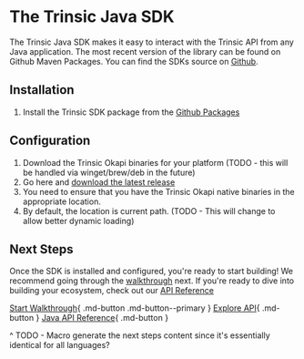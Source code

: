 # The Trinsic Java SDK

The Trinsic Java SDK makes it easy to interact with the Trinsic API from any Java application. The most recent version of the library can be found on Github Maven Packages. You can find the SDKs source on [Github](https://github.com/trinsic-id/sdk/java).

## Installation
1. Install the Trinsic SDK package from the [Github Packages](https://github.com/trinsic-id/sdk/packages/940563)

## Configuration
1. Download the Trinsic Okapi binaries for your platform (TODO - this will be handled via winget/brew/deb in the future)
2. Go here and [download the latest release](https://github.com/trinsic-id/sdk/releases/latest)
3. You need to ensure that you have the Trinsic Okapi native binaries in the appropriate location.
4. By default, the location is current path. (TODO - This will change to allow better dynamic loading)

## Next Steps

Once the SDK is installed and configured, you're ready to start building! We recommend going through the [walkthrough](../walkthroughs/vaccination.md) next. If you're ready to dive into building your ecosystem, check out our [API Reference](../reference/index.md)

[Start Walkthrough](../walkthroughs/vaccination.md){ .md-button .md-button--primary } [Explore API](../reference/index.md){ .md-button } [Java API Reference](../reference/java.md){ .md-button }

^ TODO - Macro generate the next steps content since it's essentially identical for all languages?